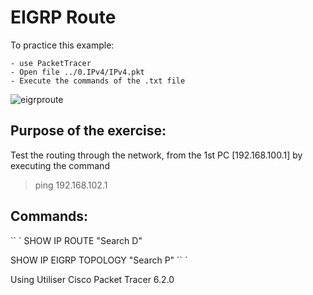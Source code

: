 # EIGRP Route


To practice this example:
```
- use PacketTracer
- Open file ../0.IPv4/IPv4.pkt
- Execute the commands of the .txt file
```
![eigrproute](https://user-images.githubusercontent.com/39448332/40281098-8bdfec78-5c7a-11e8-8639-12081fc00e23.png)

## Purpose of the exercise:

Test the routing through the network, from the 1st PC [192.168.100.1] by executing the command

> ping 192.168.102.1 

## Commands:

`` `
SHOW IP ROUTE "Search D"

SHOW IP EIGRP TOPOLOGY "Search P"
`` `

Using Utiliser Cisco Packet Tracer 6.2.0
